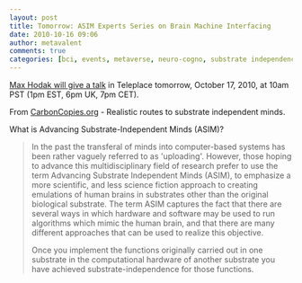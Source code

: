 ```yaml
---
layout: post
title: Tomorrow: ASIM Experts Series on Brain Machine Interfacing
date: 2010-10-16 09:06
author: metavalent
comments: true
categories: [bci, events, metaverse, neuro-cogno, substrate independence]
---
```

<a href="http://www.carboncopies.org/asim-experts-series-brain-machine-interfacing-current-work-and-future-directions-max-hodak">Max Hodak will give a talk</a> in Teleplace tomorrow, October 17, 2010, at 10am PST (1pm EST, 6pm UK, 7pm CET).

From <a href="http://www.carboncopies.org/">CarbonCopies.org</a> - Realistic routes to substrate independent minds.

What is Advancing Substrate-Independent Minds (ASIM)?<blockquote>In the past the transferal of minds into computer-based systems has been rather vaguely referred to as 'uploading'. However, those hoping to advance this multidisciplinary field of research prefer to use the term Advancing Substrate Independent Minds (ASIM), to emphasize a more scientific, and less science fiction approach to creating emulations of human brains in substrates other than the original biological substrate. The term ASIM captures the fact that there are several ways in which hardware and software may be used to run algorithms which mimic the human brain, and that there are many different approaches that can be used to realize this objective.

Once you implement the functions originally carried out in one substrate in the computational hardware of another substrate you have achieved substrate-independence for those functions.</blockquote>


